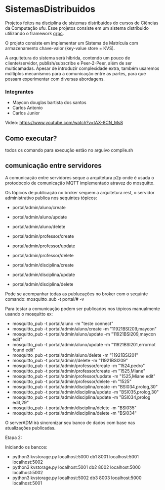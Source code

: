 # SistemasDistribuidos

Projetos feitos na disciplina de sistemas distribuídos do cursos de Ciências da Computação ufu.
Esse projetos consiste em um sistema distribuido utilizando o framework [grpc]().

O projeto consiste em implementar um Sistema de Matrícula com armazenamento chave-valor (key-value store = KVS).

A arquitetura do sistema será híbrida, contendo um pouco de cliente/servidor, publish/subscribe e Peer-2-Peer, além de ser multicamadas. Apesar de introduzir complexidade extra, também usaremos múltiplos mecanismos para a comunicação entre as partes, para que possam experimentar com diversas abordagens.

### Integrantes
* Maycon douglas bartista dos santos
* Carlos Antonio
* Carlos Junior

Video: https://www.youtube.com/watch?v=tAX-8CN_Ms8

## Como executar?

todos os comando para execução estão no arguivo compile.sh

## comunicação entre servidores

A comunicação entre servidores seque a arquitetura p2p onde é usada o protodocolo de comunicação MQTT implementado atravez do mosquitto.

Os tópicos de publicação no broker sequem a arquitetura rest, o servidor administrativo publica nos sequintes tópicos:

* portal/admin/aluno/create
* portal/admin/aluno/update
* portal/admin/aluno/delete

* portal/admin/professor/create
* portal/admin/professor/update
* portal/admin/professor/delete

* portal/admin/disciplina/create
* portal/admin/disciplina/update
* portal/admin/disciplina/delete

Pode se acompanhar todas as publucações no broker com o sequinte comando: mosquitto_sub -t portal/# -v

Para testar a comunicação podem ser publicados nos tópicos manualmente usando o mosquitto ex:

* mosquitto_pub -t portal/aluno -m "teste connect"
* mosquitto_pub -t portal/admin/aluno/create -m "11921BSI209,maycon"
* mosquitto_pub -t portal/admin/aluno/update -m "11921BSI209,maycon edit"
* mosquitto_pub -t portal/admin/aluno/update -m "11921BSI201,errornot found edit"
* mosquitto_pub -t portal/admin/aluno/delete -m "11921BSI201"
* mosquitto_pub -t portal/admin//delete -m "11921BSI209"
* mosquitto_pub -t portal/admin/professor/create -m "1524,pedro"
* mosquitto_pub -t portal/admin/professor/create -m "1525,Miane"
* mosquitto_pub -t portal/admin/professor/update -m "1525,Miane edit"
* mosquitto_pub -t portal/admin/professor/delete -m "1525"
* mosquitto_pub -t portal/admin/disciplina/create -m "BSI034,prolog,30"
* mosquitto_pub -t portal/admin/disciplina/update -m "BSI035,prolog,30"
* mosquitto_pub -t portal/admin/disciplina/update -m "BSI034,prolog edit,29"
* mosquitto_pub -t portal/admin/disciplina/delete -m "BSI035"
* mosquitto_pub -t portal/admin/disciplina/delete -m "BSI034"

O serverADM irá sincronizar seu banco de dados com base nas atualizações publicadas.

Etapa 2:

Iniciando os bancos:

* python3 kvstorage.py localhost:5000 db1 8001 localhost:5001 localhost:5002
* python3 kvstorage.py localhost:5001 db2 8002 localhost:5000 localhost:5002
* python3 kvstorage.py localhost:5002 db3 8003 localhost:5000 localhost:5001
